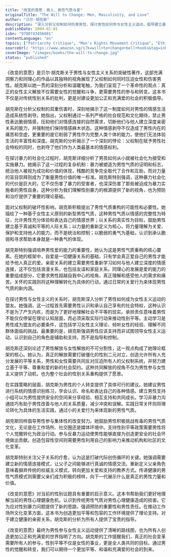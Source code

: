 ```yaml
---
title: "改变的意愿：男人、男性气质与爱"
originalTitle: "The Will to Change: Men, Masculinity, and Love"
author: "贝尔·胡克斯"
description: "深入分析父权制如何伤害男性，探讨男性如何参与女性主义运动，倡导建立基于爱与平等的新型男性气质。"
publishDate: 2004-01-01
isbn: "9780743456081"
contentLanguage: "en"
topics: ["Patriarchy Critique", "Men's Rights Movement Critique", "Ethics of Care", "Emotional Labor", "Black Feminism"]
sourceUrl: "https://www.amazon.sg/s?k=will+to+change+bell+hooks&tag=inkrupt-22"
coverImage: "/images/books/the-will-to-change.jpg"
status: "published"
---
```


《改变的意愿》是贝尔·胡克斯关于男性与女性主义关系的突破性著作，这部充满洞察力和同理心的作品以其独特的视角展现了父权制如何同时压迫女性和伤害男性。胡克斯以她一贯的深刻分析和温暖笔触，为我们呈现了一个革命性的观点：真正的女性主义解放不仅需要女性的觉醒和斗争，更需要男性的参与和转变。这本书不仅是对传统性别关系的批判，更是对建设更加公正和充满爱的社会的积极倡导。

胡克斯在分析父权制的双重伤害时，深刻地揭示了这一制度如何对男性的情感生活造成系统性剥夺。她指出，父权制通过一系列严格的社会规范和文化期待，禁止男性表达脆弱情感，压抑他们对情感连接的自然需求，切断他们与他人建立深度亲密关系的能力，并强制他们保持情感麻木状态。这种情感剥夺不仅造成了男性内在的痛苦和空虚，更重要的是它削弱了男性作为完整人类个体的能力，使他们无法体验生活的丰富性和深度。胡克斯的分析揭示了一个深刻的悖论：父权制在赋予男性社会特权的同时，也剥夺了他们作为人类最基本的情感权利。

在探讨暴力的社会化过程时，胡克斯详细分析了男孩如何从小就被社会化为接受和实施暴力。她揭示了这一过程的复杂机制：暴力被塑造为男性气质的证明和标志，统治他人被视为成功和价值的体现，残酷的竞争完全取代了合作和互助，而对力量的盲目崇拜则成为了衡量男性价值的唯一标准。胡克斯特别强调，这种暴力社会化的代价是巨大的，它不仅伤害了暴力的受害者，也深深伤害了那些被迫成为暴力实施者的男性自身。这种分析为我们理解性别暴力的根源提供了新的视角，也为预防和治疗提供了重要的理论基础。

面对父权制的破坏性影响，胡克斯积极提出了男性气质重构的可能性和必要性。她描绘了一种基于女性主义原则的新型男性气质，这种男性气质以情感的完整性为特征，允许男性充分体验和表达自己的情感世界；以关系的真实性为目标，鼓励男性建立基于真诚和平等的人际关系；以力量的重新定义为核心，将力量理解为关爱、保护和支持他人的能力，而不是统治和控制；以脆弱的勇气为基础，认识到承认脆弱和寻求帮助本身就是一种勇气的体现。

胡克斯特别强调培养男性爱的能力的重要性，她认为这是男性气质重构的核心要素。在她的框架中，自爱是一切健康关系的基础，只有学会真正爱自己的男性才能给予他人真正的爱。亲密关系的建立需要男性重新学习如何与他人建立深度的情感连接，这不仅包括浪漫关系，也包括友谊和家庭关系。同理心的发展是爱的能力的重要组成部分，它要求男性超越自我中心的视角，真正理解和感受他人的需求和痛苦。关怀的实践则将这种理解转化为具体的行动，通过日常的关爱行为来体现男性气质的新内涵。

在探讨男性与女性主义的关系时，胡克斯深入分析了男性如何成为女性主义运动的盟友。她强调，这一过程首先需要男性认识和承认自己享有的社会特权，这种认识不是为了产生内疚，而是为了更好地理解社会不平等的现实。承担责任意味着男性不能仅仅停留在理论认知层面，而必须采取实际行动来推动性别平等。主动学习是男性成为盟友的必要条件，这包括学习女性主义理论、倾听女性的经验、理解不同群体面临的挑战。最重要的是，胡克斯强调男性应该支持而非试图领导女性主义运动，认识到自己的角色是辅助和支持，而不是指导和控制。

胡克斯还深刻论述了男性解放与女性解放的不可分割性，这一观点构成了她理论框架的核心。她认为，真正的解放需要打破僵化的性别二元对立，创造允许所有人充分发展的平等关系，男性和女性需要共同反对压迫所有人的父权制系统，并努力建立基于平等、尊重和爱的新的社会契约。这种共同解放的视角不仅为男性参与女性主义提供了动机，也为整个社会的性别关系重构提供了愿景。

在实践策略的层面，胡克斯为男性的个人转变提供了具体可行的建议。她建议男性进行系统的情感识别练习，学会认识、命名和表达自己的各种情感。建立男性支持小组可以为男性提供安全的空间来分享经验、相互支持和共同成长。学习非暴力沟通技巧有助于男性改善与他人的关系质量，减少冲突和误解。实践日常关怀则将理论转化为具体的生活实践，通过小的关爱行为来体现新的男性气质。

胡克斯同样倡导男性参与集体性的改变努力。她鼓励男性积极挑战有毒的男性气质文化，无论是在工作场所、社交圈还是媒体环境中。支持性别平等政策需要男性将个人觉醒转化为政治行动。参与反暴力运动使男性能够直接为创造更安全的社会环境做出贡献。创造包容性空间则需要男性利用自己的影响力来推动机构和社区的文化变革。

胡克斯特别关注父子关系的疗愈，认为这是打破代际创伤循环的关键。她强调需要建立新的情感连接模式，让父子之间能够进行真诚的情感交流。重新定义父亲角色意味着摒弃传统的权威主义模式，转向更加关爱和支持的教养方式。传递健康的男性气质模式则需要父亲们成为积极的榜样，向下一代展示什么是真正的男性力量和价值。

《改变的意愿》对当前的性别议题具有重要的启示意义。这本书帮助我们更好地理解当前的男性心理健康危机，认识到传统男性气质对男性心理健康造成的损害。它为应对性别暴力问题提供了新的思路，强调预防的重要性和男性责任。在推动工作场所文化变革方面，这本书为创造更加平等和包容的工作环境提供了理论支持。对于建立健康的亲密关系，胡克斯的分析为所有人提供了宝贵的指导。

《改变的意愿》最终为男性参与女性主义运动提供了清晰的路线图，也为所有人创造更加公正和充满爱的世界指明了方向。胡克斯的工作提醒我们，真正的社会变革需要所有人的参与，性别平等不仅是女性的事业，更是全人类共同的目标。通过男性的觉醒和转变，我们可以期待一个更加平等、和谐和充满爱的社会的到来。